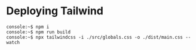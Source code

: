 # Deploying Tailwind

```console
console:~$ npm i
console:~$ npm run build
console:~$ npx tailwindcss -i ./src/globals.css -o ./dist/main.css --watch
```